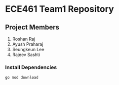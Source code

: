# ECE461 Team1 Repository

## Project Members
1. Roshan Raj
2. Ayush Praharaj
3. Seungkeun Lee
4. Rajeev Sashti

### Install Dependencies 
``` 
go mod download 
```